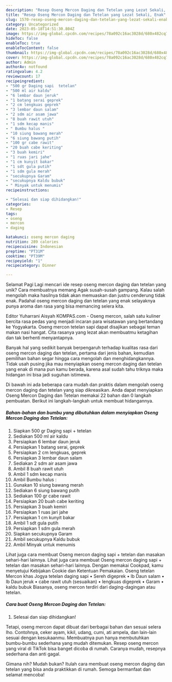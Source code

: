 ```yaml
---
description: "Resep Oseng Mercon Daging dan Tetelan yang Lezat Sekali, Enak"
title: "Resep Oseng Mercon Daging dan Tetelan yang Lezat Sekali, Enak"
slug: 1570-resep-oseng-mercon-daging-dan-tetelan-yang-lezat-sekali-enak
category: Uncategorized
date: 2023-05-18T14:51:30.804Z
image: https://img-global.cpcdn.com/recipes/78a092c16ac3028d/680x482cq70/oseng-mercon-daging-dan-tetelan-foto-resep-utama.jpg
hideToc: false
enableToc: true
enableTocContent: false
thumbnail: https://img-global.cpcdn.com/recipes/78a092c16ac3028d/680x482cq70/oseng-mercon-daging-dan-tetelan-foto-resep-utama.jpg
cover: https://img-global.cpcdn.com/recipes/78a092c16ac3028d/680x482cq70/oseng-mercon-daging-dan-tetelan-foto-resep-utama.jpg
author: Admin
authorAv: notfound
ratingvalue: 4.2
reviewcount: 17
recipeingredient:
- "500 gr Daging sapi  tetelan"
- "500 ml air kaldu"
- "6 lembar daun jeruk"
- "1 batang serai geprek"
- "2 cm lengkuas geprek"
- "3 lembar daun salam"
- "2 sdm air asam jawa"
- "8 buah rawit utuh"
- "1 sdm kecap manis"
- " Bumbu halus "
- "10 siung bawang merah"
- "6 siung bawang putih"
- "100 gr cabe rawit"
- "20 buah cabe keriting"
- "3 buah kemiri"
- "1 ruas jari jahe"
- "1 cm kunyit bakar"
- "1 sdt gula putih"
- "1 sdm gula merah"
- "secukupnya Garam"
- "secukupnya Kaldu bubuk"
- " Minyak untuk menumis"
recipeinstructions:

- "Selesai dan siap dihidangkan!"
categories:
- Resep
tags:
- oseng
- mercon
- daging

katakunci: oseng mercon daging 
nutrition: 289 calories
recipecuisine: Indonesian
preptime: "PT31M"
cooktime: "PT39M"
recipeyield: "1"
recipecategory: Dinner

---
```



Selamat Pagi Lagi mencari ide resep oseng mercon daging dan tetelan yang unik? Cara membuatnya memang Agak susah-susah gampang. Kalau salah mengolah maka hasilnya tidak akan memuaskan dan justru cenderung tidak enak. Padahal oseng mercon daging dan tetelan yang enak selayaknya punya aroma dan rasa yang bisa memancing selera kita.


Editor Yuharrani Aisyah KOMPAS.com - Oseng mercon, salah satu kuliner bercita rasa pedas yang menjadi incaran para wisatawan yang bertandang ke Yogyakarta. Oseng mercon tetelan sapi dapat disajikan sebagai teman makan nasi hangat. Cita rasanya yang lezat akan membuatmu ketagihan dan tak berhenti menyantapnya.

Banyak hal yang sedikit banyak berpengaruh terhadap kualitas rasa dari oseng mercon daging dan tetelan, pertama dari jenis bahan, kemudian pemilihan bahan segar hingga cara mengolah dan menghidangkannya. Tidak usah pusing jika mau menyiapkan oseng mercon daging dan tetelan yang enak di mana pun kamu berada, karena asal sudah tahu triknya maka hidangan ini bisa jadi suguhan istimewa.


Di bawah ini ada beberapa cara mudah dan praktis dalam mengolah oseng mercon daging dan tetelan yang siap dikreasikan. Anda dapat menyiapkan Oseng Mercon Daging dan Tetelan memakai 22 bahan dan 0 langkah pembuatan. Berikut ini langkah-langkah untuk membuat hidangannya.

<!--inarticleads1-->

##### Bahan-bahan dan bumbu yang dibutuhkan dalam menyiapkan Oseng Mercon Daging dan Tetelan:

1. Siapkan 500 gr Daging sapi + tetelan
1. Sediakan 500 ml air kaldu
1. Persiapkan 6 lembar daun jeruk
1. Persiapkan 1 batang serai, geprek
1. Persiapkan 2 cm lengkuas, geprek
1. Persiapkan 3 lembar daun salam
1. Sediakan 2 sdm air asam jawa
1. Ambil 8 buah rawit utuh
1. Ambil 1 sdm kecap manis
1. Ambil  Bumbu halus :
1. Gunakan 10 siung bawang merah
1. Sediakan 6 siung bawang putih
1. Sediakan 100 gr cabe rawit
1. Persiapkan 20 buah cabe keriting
1. Persiapkan 3 buah kemiri
1. Persiapkan 1 ruas jari jahe
1. Persiapkan 1 cm kunyit bakar
1. Ambil 1 sdt gula putih
1. Persiapkan 1 sdm gula merah
1. Siapkan secukupnya Garam
1. Ambil secukupnya Kaldu bubuk
1. Ambil  Minyak untuk menumis


Lihat juga cara membuat Oseng mercon daging sapi + tetelan dan masakan sehari-hari lainnya. Lihat juga cara membuat Oseng mercon daging sapi + tetelan dan masakan sehari-hari lainnya. Dengan memakai Cookpad, kamu menyetujui Kebijakan Cookie dan Ketentuan Pemakaian. Oseng tetelan Mercon khas Jogya tetelan daging sapi • Sereh digeprek • lb Daun salam • lb Daun jeruk • cabe rawit utuh (sesuaikan) • lengkuas digeprek • Garam • kaldu bubuk Biasanya, oseng mercon terdiri dari daging-dagingan atau tetelan. 

<!--inarticleads2-->

##### Cara buat Oseng Mercon Daging dan Tetelan:


1. Selesai dan siap dihidangkan!

Tetapi, oseng mercon dapat dibuat dari berbagai bahan dan sesuai selera lho. Contohnya, ceker ayam, kikil, udang, cumi, ati ampela, dan lain-lain sesuai dengan kesukaanmu. Membuatnya pun hanya membutuhkan bumbu-bumbu sederhana yang mudah ditemukan. Resep oseng mercon yang viral di TikTok bisa banget dicoba di rumah. Caranya mudah, resepnya sederhana dan anti gagal. 

Gimana nih? Mudah bukan? Itulah cara membuat oseng mercon daging dan tetelan yang bisa anda praktikkan di rumah. Semoga bermanfaat dan selamat mencoba!
